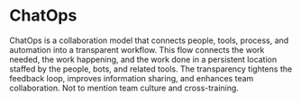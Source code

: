 # ChatOps
ChatOps is a collaboration model that connects people, tools, process, and automation into a transparent workflow. This flow connects the work needed, the work happening, and the work done in a persistent location staffed by the people, bots, and related tools. The transparency tightens the feedback loop, improves information sharing, and enhances team collaboration. Not to mention team culture and cross-training.
